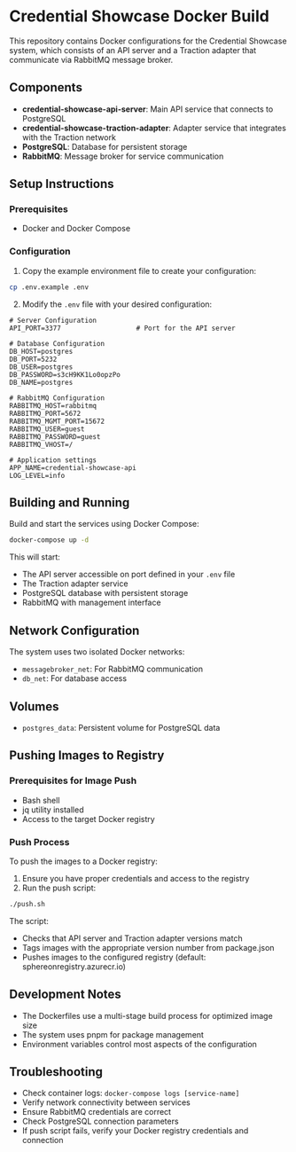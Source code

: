 # Credential Showcase Docker Build

This repository contains Docker configurations for the Credential Showcase system, which consists of an API server and a Traction adapter that communicate via RabbitMQ message broker.

## Components

- **credential-showcase-api-server**: Main API service that connects to PostgreSQL
- **credential-showcase-traction-adapter**: Adapter service that integrates with the Traction network
- **PostgreSQL**: Database for persistent storage
- **RabbitMQ**: Message broker for service communication

## Setup Instructions

### Prerequisites

- Docker and Docker Compose

### Configuration

1. Copy the example environment file to create your configuration:

```bash
cp .env.example .env
```

2. Modify the `.env` file with your desired configuration:

```
# Server Configuration
API_PORT=3377                   # Port for the API server

# Database Configuration
DB_HOST=postgres
DB_PORT=5232
DB_USER=postgres
DB_PASSWORD=s3cH9KK1Lo0opzPo
DB_NAME=postgres

# RabbitMQ Configuration
RABBITMQ_HOST=rabbitmq
RABBITMQ_PORT=5672
RABBITMQ_MGMT_PORT=15672
RABBITMQ_USER=guest
RABBITMQ_PASSWORD=guest
RABBITMQ_VHOST=/

# Application settings
APP_NAME=credential-showcase-api
LOG_LEVEL=info
```

## Building and Running

Build and start the services using Docker Compose:

```bash
docker-compose up -d
```

This will start:
- The API server accessible on port defined in your `.env` file
- The Traction adapter service
- PostgreSQL database with persistent storage
- RabbitMQ with management interface

## Network Configuration

The system uses two isolated Docker networks:
- `messagebroker_net`: For RabbitMQ communication
- `db_net`: For database access

## Volumes

- `postgres_data`: Persistent volume for PostgreSQL data

## Pushing Images to Registry

### Prerequisites for Image Push

- Bash shell
- jq utility installed
- Access to the target Docker registry

### Push Process

To push the images to a Docker registry:

1. Ensure you have proper credentials and access to the registry
2. Run the push script:

```bash
./push.sh
```

The script:
- Checks that API server and Traction adapter versions match
- Tags images with the appropriate version number from package.json
- Pushes images to the configured registry (default: sphereonregistry.azurecr.io)

## Development Notes

- The Dockerfiles use a multi-stage build process for optimized image size
- The system uses pnpm for package management
- Environment variables control most aspects of the configuration

## Troubleshooting

- Check container logs: `docker-compose logs [service-name]`
- Verify network connectivity between services
- Ensure RabbitMQ credentials are correct
- Check PostgreSQL connection parameters
- If push script fails, verify your Docker registry credentials and connection